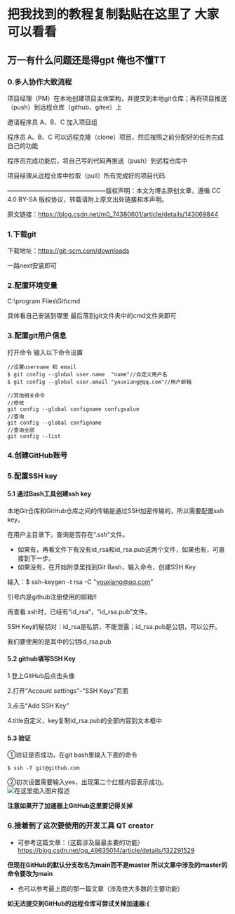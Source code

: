 # 把我找到的教程复制黏贴在这里了 大家可以看看
## 万一有什么问题还是得gpt 俺也不懂TT

### 0.多人协作大致流程
项目经理（PM）在本地创建项目主体架构，并提交到本地git仓库；再将项目推送（push）到远程仓库（github、gitee）上

邀请程序员 A、B、C 加入项目组

程序员 A、B、C 可以远程克隆（clone）项目，然后按照之前分配好的任务完成自己的功能

程序员完成功能后，将自己写的代码再推送（push）到远程仓库中

项目经理从远程仓库中拉取（pull）所有完成好的项目代码

————————————————版权声明：本文为博主原创文章，遵循 CC 4.0 BY-SA 版权协议，转载请附上原文出处链接和本声明。

原文链接：https://blog.csdn.net/m0_74380601/article/details/143069844



### 1.下载git 
下载地址：https://git-scm.com/downloads

一路next安装即可

### 2.配置环境变量
C:\program Files\Git\cmd

具体看自己安装到哪里 最后落到git文件夹中的cmd文件夹即可

### 3.配置git用户信息

打开命令 输入以下命令设置
```
//设置username 和 email
$ git config --global user.name  "name"//自定义用户名
$ git config --global user.email "youxiang@qq.com"//用户邮箱

//其他相关命令
//修改
git config --global configname configvalue
//查询
git config --global configname
//查询全部
git config --list
```
### 4.创建GitHub账号

### 5.配置SSH key
#### 5.1 通过Bash工具创建ssh key
本地Git仓库和GitHub仓库之间的传输是通过SSH加密传输的，所以需要配置ssh key。

在用户主目录下，查询是否存在“.ssh”文件。

- 如果有，再看文件下有没有id_rsa和id_rsa.pub这两个文件，如果也有，可直接到下一步。
- 如果没有，在开始附录里找到Git Bash，输入命令，创建SSH Key

输入：$ ssh-keygen -t rsa -C "youxiang@qq.com" 

引号内是github注册使用的邮箱!!


再查看.ssh时，已经有“id_rsa”，“id_rsa.pub”文件。

SSH Key的秘钥对：id_rsa是私钥，不能泄露；id_rsa.pub是公钥，可以公开。

我们要使用的是其中的公钥id_rsa.pub


#### 5.2 github填写SSH Key
1.登上GitHub后点击头像

2.打开“Account settings”–“SSH Keys”页面

3.点击“Add SSH Key”

4.title自定义，key复制id_rsa.pub的全部内容到文本框中


#### 5.3 验证
①验证是否成功，在git bash里输入下面的命令


```
$ ssh -T git@github.com
```

②初次设置需要输入yes，出现第二个红框内容表示成功。
![在这里插入图片描述](https://i-blog.csdnimg.cn/blog_migrate/df09da8a8cddd295be50bd58ba0f517d.png)

**注意如果开了加速器上GitHub这里要记得关掉**

### 6.接着到了这次要使用的开发工具 QT creator
- 可参考这篇文章：（这篇涉及最最主要的功能）
https://blog.csdn.net/qq_49635014/article/details/132291529

**但现在GitHub的默认分支改名为main而不是master 所以文章中涉及的master的命令要改为main**

- 也可以参考最上面的那一篇文章（涉及绝大多数的主要功能）

**如无法提交到GitHub的远程仓库可尝试关掉加速器:(**
